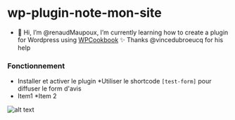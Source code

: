 # wp-plugin-note-mon-site

- 👋 Hi, I’m @renaudMaupoux, I’m currently learning how to create a plugin for Wordpress using [WPCookbook](https://vincentdubroeucq.com/wpcookbook/) :sparkles:
Thanks @vincedubroeucq for his help

### Fonctionnement

* Installer et activer le plugin *Utiliser le shortcode `[test-form]` pour diffuser le form d'avis
* Item1 *Item 2


![alt text](http://ateliermaupoux.com.mare2067.odns.fr/avis.png)


